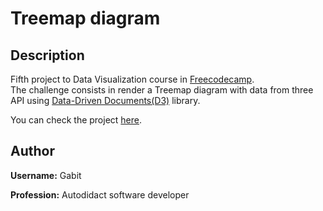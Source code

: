 # **Treemap diagram**

## **Description**

Fifth project to Data Visualization course in [Freecodecamp][fcc].  
The challenge consists in render a Treemap diagram with data from three API using [Data-Driven Documents(D3)][d3] library.

You can check the project [here][web].

## **Author**

**Username:** Gabit

**Profession:** Autodidact software developer

[fcc]: https://www.freecodecamp.org/
[d3]: https://d3js.org/
[web]: ???